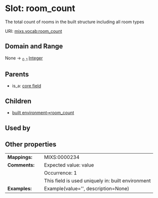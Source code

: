 
# Slot: room_count


The total count of rooms in the built structure including all room types

URI: [mixs.vocab:room_count](https://w3id.org/mixs/vocab/room_count)


## Domain and Range

None &#8594;  <sub>0..1</sub> [Integer](types/Integer.md)

## Parents

 *  is_a: [core field](core_field.md)

## Children

 *  [built environment➞room_count](built_environment_room_count.md)

## Used by


## Other properties

|  |  |  |
| --- | --- | --- |
| **Mappings:** | | MIXS:0000234 |
| **Comments:** | | Expected value: value |
|  | | Occurrence: 1 |
|  | | This field is used uniquely in: built environment |
| **Examples:** | | Example(value='', description=None) |

